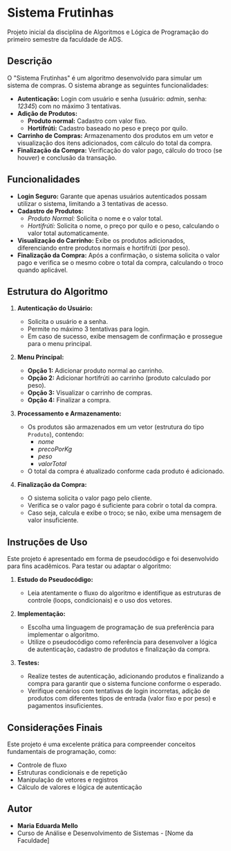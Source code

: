 # Sistema Frutinhas

Projeto inicial da disciplina de Algoritmos e Lógica de Programação do primeiro semestre da faculdade de ADS.

## Descrição

O "Sistema Frutinhas" é um algoritmo desenvolvido para simular um sistema de compras. O sistema abrange as seguintes funcionalidades:

- **Autenticação:** Login com usuário e senha (usuário: *admin*, senha: *12345*) com no máximo 3 tentativas.
- **Adição de Produtos:**  
  - **Produto normal:** Cadastro com valor fixo.
  - **Hortifrúti:** Cadastro baseado no peso e preço por quilo.
- **Carrinho de Compras:** Armazenamento dos produtos em um vetor e visualização dos itens adicionados, com cálculo do total da compra.
- **Finalização da Compra:** Verificação do valor pago, cálculo do troco (se houver) e conclusão da transação.

## Funcionalidades

- **Login Seguro:** Garante que apenas usuários autenticados possam utilizar o sistema, limitando a 3 tentativas de acesso.
- **Cadastro de Produtos:**
  - *Produto Normal:* Solicita o nome e o valor total.
  - *Hortifrúti:* Solicita o nome, o preço por quilo e o peso, calculando o valor total automaticamente.
- **Visualização do Carrinho:** Exibe os produtos adicionados, diferenciando entre produtos normais e hortifrúti (por peso).
- **Finalização da Compra:** Após a confirmação, o sistema solicita o valor pago e verifica se o mesmo cobre o total da compra, calculando o troco quando aplicável.

## Estrutura do Algoritmo

1. **Autenticação do Usuário:**  
   - Solicita o usuário e a senha.
   - Permite no máximo 3 tentativas para login.
   - Em caso de sucesso, exibe mensagem de confirmação e prossegue para o menu principal.

2. **Menu Principal:**
   - **Opção 1:** Adicionar produto normal ao carrinho.
   - **Opção 2:** Adicionar hortifrúti ao carrinho (produto calculado por peso).
   - **Opção 3:** Visualizar o carrinho de compras.
   - **Opção 4:** Finalizar a compra.

3. **Processamento e Armazenamento:**
   - Os produtos são armazenados em um vetor (estrutura do tipo `Produto`), contendo:
     - *nome*
     - *precoPorKg*
     - *peso*
     - *valorTotal*
   - O total da compra é atualizado conforme cada produto é adicionado.

4. **Finalização da Compra:**
   - O sistema solicita o valor pago pelo cliente.
   - Verifica se o valor pago é suficiente para cobrir o total da compra.
   - Caso seja, calcula e exibe o troco; se não, exibe uma mensagem de valor insuficiente.

## Instruções de Uso

Este projeto é apresentado em forma de pseudocódigo e foi desenvolvido para fins acadêmicos. Para testar ou adaptar o algoritmo:

1. **Estudo do Pseudocódigo:**
   - Leia atentamente o fluxo do algoritmo e identifique as estruturas de controle (loops, condicionais) e o uso dos vetores.

2. **Implementação:**
   - Escolha uma linguagem de programação de sua preferência para implementar o algoritmo.
   - Utilize o pseudocódigo como referência para desenvolver a lógica de autenticação, cadastro de produtos e finalização da compra.

3. **Testes:**
   - Realize testes de autenticação, adicionando produtos e finalizando a compra para garantir que o sistema funcione conforme o esperado.
   - Verifique cenários com tentativas de login incorretas, adição de produtos com diferentes tipos de entrada (valor fixo e por peso) e pagamentos insuficientes.

## Considerações Finais

Este projeto é uma excelente prática para compreender conceitos fundamentais de programação, como:
- Controle de fluxo
- Estruturas condicionais e de repetição
- Manipulação de vetores e registros
- Cálculo de valores e lógica de autenticação

## Autor

- **Maria Eduarda Mello**
- Curso de Análise e Desenvolvimento de Sistemas - [Nome da Faculdade]

